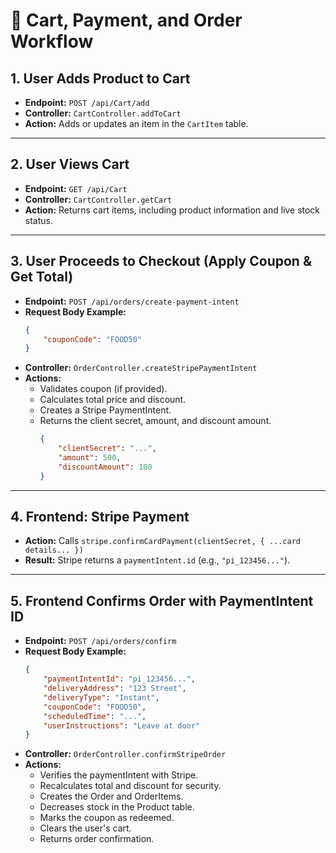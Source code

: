 # 🛒 Cart, Payment, and Order Workflow

## 1. User Adds Product to Cart
- **Endpoint:** `POST /api/Cart/add`
- **Controller:** `CartController.addToCart`
- **Action:** Adds or updates an item in the `CartItem` table.

---

## 2. User Views Cart
- **Endpoint:** `GET /api/Cart`
- **Controller:** `CartController.getCart`
- **Action:** Returns cart items, including product information and live stock status.

---

## 3. User Proceeds to Checkout (Apply Coupon & Get Total)
- **Endpoint:** `POST /api/orders/create-payment-intent`
- **Request Body Example:**
    ```json
    {
        "couponCode": "FOOD50"
    }
    ```
- **Controller:** `OrderController.createStripePaymentIntent`
- **Actions:**
    - Validates coupon (if provided).
    - Calculates total price and discount.
    - Creates a Stripe PaymentIntent.
    - Returns the client secret, amount, and discount amount.
        ```json
        {
            "clientSecret": "...",
            "amount": 500,
            "discountAmount": 100
        }
        ```

---

## 4. Frontend: Stripe Payment
- **Action:** Calls `stripe.confirmCardPayment(clientSecret, { ...card details... })`
- **Result:** Stripe returns a `paymentIntent.id` (e.g., `"pi_123456..."`).

---

## 5. Frontend Confirms Order with PaymentIntent ID
- **Endpoint:** `POST /api/orders/confirm`
- **Request Body Example:**
    ```json
    {
        "paymentIntentId": "pi_123456...",
        "deliveryAddress": "123 Street",
        "deliveryType": "Instant",
        "couponCode": "FOOD50",
        "scheduledTime": "...",
        "userInstructions": "Leave at door"
    }
    ```
- **Controller:** `OrderController.confirmStripeOrder`
- **Actions:**
    - Verifies the paymentIntent with Stripe.
    - Recalculates total and discount for security.
    - Creates the Order and OrderItems.
    - Decreases stock in the Product table.
    - Marks the coupon as redeemed.
    - Clears the user's cart.
    - Returns order confirmation.
